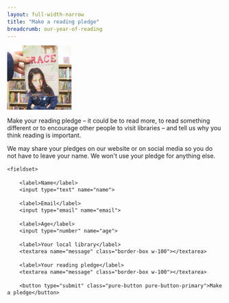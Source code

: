```yaml
---
layout: full-width-narrow
title: "Make a reading pledge"
breadcrumb: our-year-of-reading
---
```

<img src="/images/article/year-of-reading-bookface-150.jpg" alt="A book placed in front of a face" class="{% include /c/img-float-right.html %} br-100" />

Make your reading pledge – it could be to read more, to read something different or to encourage other people to visit libraries – and tell us why you think reading is important.

We may share your pledges on our website or on social media so you do not have to leave your name. We won't use your pledge for anything else.

<form class="pure-form pure-form-stacked" netlify name="reading-pledge" action="confirmation">

    <fieldset>

        <label>Name</label>
        <input type="text" name="name">

        <label>Email</label>
        <input type="email" name="email">

        <label>Age</label>
        <input type="number" name="age">

        <label>Your local library</label>
        <textarea name="message" class="border-box w-100"></textarea>

        <label>Your reading pledge</label>
        <textarea name="message" class="border-box w-100"></textarea>

        <button type="submit" class="pure-button pure-button-primary">Make a pledge</button>

</form>
